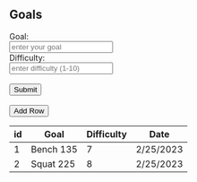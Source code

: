 <!DOCTYPE html>
<html lang="en">
<head>
    <meta charset="UTF-8">
    <meta http-equiv="X-UA-Compatible" content="IE=edge">
    <meta name="viewport" content="width=device-width, initial-scale=1.0">
    <title>Goals</title>
    <link rel="stylesheet" href="goals.css">
    <link rel="oogabooga">
</head>
<body>
  <main class = "table"> 
      <section class="table_header">
        <h1>Goals</h1>
        </section>
      <section class="table_body">
        <table>
          <thead>
            <tr>
              <th> id </th>
              <th> Goal </th>
              <th> Difficulty </th>
              <th> Date </th>
            <tbody>
              <tr>
                <td> 1 </td>
                <td> Bench 135 </td>
                <td> 7 </td>
                <td> 2/25/2023</td>
              </tr>
              <tr>
                <td> 2 </td>
                <td> Squat 225 </td>
                <td> 8 </td>
                <td> 2/25/2023</td>
              </tr>
            </tbody>


  <script>
function addRow() {
  // Get the table element
  var table = document.querySelector('table');

  // Create a new row
  var newRow = table.insertRow(-1);

  // Add cells to the new row
  var idCell = newRow.insertCell(0);
  var goalCell = newRow.insertCell(1);
  var diffCell = newRow.insertCell(2);
  var dateCell = newRow.insertCell(3);

  // Set the cell values for the new row
  idCell.innerHTML = table.rows.length - 1;
  goalCell.innerHTML = document.getElementById('goal').value;
  diffCell.innerHTML = document.getElementById('diff').value;
  dateCell.innerHTML = new Date().toLocaleDateString(); // Use current date
}

// fetch('http://localhost:8086/api/sport/')
//   .then((response) => response.json())
//   .then((data) => this.addRow())


// function makeRow() {
//   post res
// }
    </script>



 
<form action="http://127.0.0.1:8086/api/sport/create" method="post">
    <label for="goal">Goal:</label><br>
    <input type="text" id="goal" name="goal" placeholder="enter your goal"><br>
    <!--  -->
    <label for="difficulty">Difficulty:</label><br>
    <input type="text" id="diff" name="diff" placeholder="enter difficulty (1-10)"><br><br>
    <!--  -->
    <input type="submit" value="Submit">

</form> 
<br>
<br>
<button onclick="addRow()">Add Row</button>



